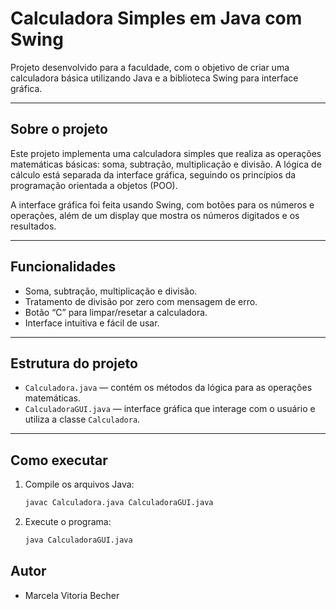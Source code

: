 # Calculadora Simples em Java com Swing

Projeto desenvolvido para a faculdade, com o objetivo de criar uma calculadora básica utilizando Java e a biblioteca Swing para interface gráfica.

---

## Sobre o projeto

Este projeto implementa uma calculadora simples que realiza as operações matemáticas básicas: soma, subtração, multiplicação e divisão. A lógica de cálculo está separada da interface gráfica, seguindo os princípios da programação orientada a objetos (POO).

A interface gráfica foi feita usando Swing, com botões para os números e operações, além de um display que mostra os números digitados e os resultados.

---

## Funcionalidades

- Soma, subtração, multiplicação e divisão.
- Tratamento de divisão por zero com mensagem de erro.
- Botão “C” para limpar/resetar a calculadora.
- Interface intuitiva e fácil de usar.

---

## Estrutura do projeto

- `Calculadora.java` — contém os métodos da lógica para as operações matemáticas.
- `CalculadoraGUI.java` — interface gráfica que interage com o usuário e utiliza a classe `Calculadora`.

---

## Como executar

1. Compile os arquivos Java:
   ```bash
   javac Calculadora.java CalculadoraGUI.java
2. Execute o programa:
   ```bash
   java CalculadoraGUI.java

## Autor
 - Marcela Vitoria Becher
